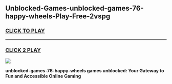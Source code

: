 
## Unblocked-Games-unblocked-games-76-happy-wheels-Play-Free-2vspg
<h3>
<a href="https://premium76.site?title=unblocked-games-76-happy-wheels&ref=15A">CLICK TO PLAY</a></h3>
<hr>

<h3>
<a href="https://premium76.site?title=unblocked-games-76-happy-wheels&ref=15A">CLICK 2 PLAY</a>
  
</h3>

<a href="https://premium76.site?title=unblocked-games-76-happy-wheels&ref=15A"><img src="https://clearcache.store/games.png"></a>


**unblocked-games-76-happy-wheels games unblocked: Your Gateway to Fun and Accessible Online Gaming**

